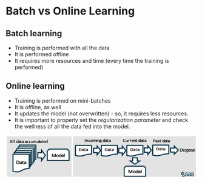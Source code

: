 # Batch vs Online Learning

## Batch learning

* Training is performed with all the data
* It is performed offline
* It requires more resources and time \(every time the training is performed\)

## Online learning

* Training is performed on mini-batches
* It is offline, as well
* It updates the model \(not overwritten\) - so, it requires less resources.
* It is important to properly set the _regularization parameter_ and check the wellness of all the data fed into the model.

![](../../.gitbook/assets/image%20%2870%29.png)


